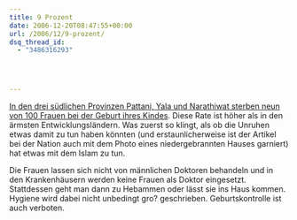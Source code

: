 ```yaml
---
title: 9 Prozent
date: 2006-12-20T08:47:55+00:00
url: /2006/12/9-prozent/
dsq_thread_id:
  - "3486316293"




---
```

[In den drei südlichen Provinzen Pattani, Yala und Narathiwat sterben neun von 100 Frauen bei der Geburt ihres Kindes][1]. Diese Rate ist höher als in den ärmsten Entwicklungsländern. Was zuerst so klingt, als ob die Unruhen etwas damit zu tun haben könnten (und erstaunlicherweise ist der Artikel bei der Nation auch mit dem Photo eines niedergebrannten Hauses garniert) hat etwas mit dem Islam zu tun.

Die Frauen lassen sich nicht von männlichen Doktoren behandeln und in den Krankenhäusern werden keine Frauen als Doktor eingesetzt. Stattdessen geht man dann zu Hebammen oder lässt sie ins Haus kommen. Hygiene wird dabei nicht unbedingt gro? geschrieben. Geburtskontrolle ist auch verboten.

 [1]: http://www.nationmultimedia.com/2006/12/20/national/national_30022022.php
